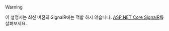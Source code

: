 > [!WARNING]
> 이 설명서는 최신 버전의 SignalR에는 적합 하지 않습니다. [ASP.NET Core SignalR](/aspnet/core/signalr/introduction)를 살펴보세요.
